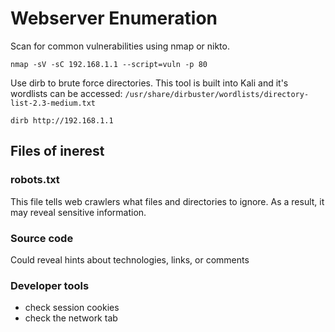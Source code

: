 # Webserver Enumeration

Scan for common vulnerabilities using nmap or nikto. 
```
nmap -sV -sC 192.168.1.1 --script=vuln -p 80
```

Use dirb to brute force directories. This tool is built into Kali and it's wordlists can be accessed: `/usr/share/dirbuster/wordlists/directory-list-2.3-medium.txt`
```
dirb http://192.168.1.1
```

## Files of inerest

### robots.txt
This file tells web crawlers what files and directories to ignore. As a result, it may reveal sensitive information.

### Source code
Could reveal hints about technologies, links, or comments

### Developer tools
- check session cookies
- check the network tab


